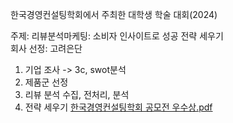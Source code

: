한국경영컨설팅학회에서 주최한 대학생 학술 대회(2024) 

주제: 리뷰분석마케팅: 소비자 인사이트로 성공 전략 세우기  
회사 선정: 고려은단

1. 기업 조사 -> 3c, swot분석
2. 제품군 선정
3. 리뷰 분석 수집, 전처리, 분석
4. 전략 세우기
[한국경영컨설팅학회 공모전 우수상.pdf](https://github.com/user-attachments/files/18502701/default.pdf)
